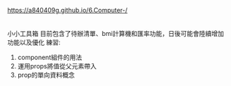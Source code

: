 
https://a840409g.github.io/6.Computer-/
<br>
<br>
<br>
小小工具箱 目前包含了待辦清單、bmi計算機和匯率功能，日後可能會陸續增加功能以及優化
練習:
  1. component組件的用法
  2. 運用props將值從父元素帶入
  3. prop的單向資料概念
